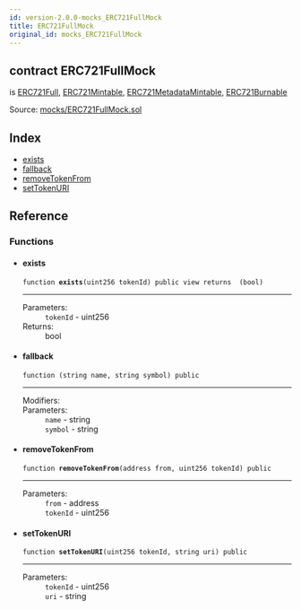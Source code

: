 ```yaml
---
id: version-2.0.0-mocks_ERC721FullMock
title: ERC721FullMock
original_id: mocks_ERC721FullMock
---
```


<div class="contract-doc"><div class="contract"><h2 class="contract-header"><span class="contract-kind">contract</span> ERC721FullMock</h2><p class="base-contracts"><span>is</span> <a href="token_ERC721_ERC721Full.html">ERC721Full</a><span>, </span><a href="token_ERC721_ERC721Mintable.html">ERC721Mintable</a><span>, </span><a href="token_ERC721_ERC721MetadataMintable.html">ERC721MetadataMintable</a><span>, </span><a href="token_ERC721_ERC721Burnable.html">ERC721Burnable</a></p><div class="source">Source: <a href="https://github.com/OpenZeppelin/zeppelin-solidity/blob/v2.0.0/contracts/mocks/ERC721FullMock.sol" target="_blank">mocks/ERC721FullMock.sol</a></div></div><div class="index"><h2>Index</h2><ul><li><a href="mocks_ERC721FullMock.html#exists">exists</a></li><li><a href="mocks_ERC721FullMock.html#">fallback</a></li><li><a href="mocks_ERC721FullMock.html#removeTokenFrom">removeTokenFrom</a></li><li><a href="mocks_ERC721FullMock.html#setTokenURI">setTokenURI</a></li></ul></div><div class="reference"><h2>Reference</h2><div class="functions"><h3>Functions</h3><ul><li><div class="item function"><span id="exists" class="anchor-marker"></span><h4 class="name">exists</h4><div class="body"><code class="signature">function <strong>exists</strong><span>(uint256 tokenId) </span><span>public </span><span>view </span><span>returns  (bool) </span></code><hr/><dl><dt><span class="label-parameters">Parameters:</span></dt><dd><div><code>tokenId</code> - uint256</div></dd><dt><span class="label-return">Returns:</span></dt><dd>bool</dd></dl></div></div></li><li><div class="item function"><span id="fallback" class="anchor-marker"></span><h4 class="name">fallback</h4><div class="body"><code class="signature">function <strong></strong><span>(string name, string symbol) </span><span>public </span></code><hr/><dl><dt><span class="label-modifiers">Modifiers:</span></dt><dd></dd><dt><span class="label-parameters">Parameters:</span></dt><dd><div><code>name</code> - string</div><div><code>symbol</code> - string</div></dd></dl></div></div></li><li><div class="item function"><span id="removeTokenFrom" class="anchor-marker"></span><h4 class="name">removeTokenFrom</h4><div class="body"><code class="signature">function <strong>removeTokenFrom</strong><span>(address from, uint256 tokenId) </span><span>public </span></code><hr/><dl><dt><span class="label-parameters">Parameters:</span></dt><dd><div><code>from</code> - address</div><div><code>tokenId</code> - uint256</div></dd></dl></div></div></li><li><div class="item function"><span id="setTokenURI" class="anchor-marker"></span><h4 class="name">setTokenURI</h4><div class="body"><code class="signature">function <strong>setTokenURI</strong><span>(uint256 tokenId, string uri) </span><span>public </span></code><hr/><dl><dt><span class="label-parameters">Parameters:</span></dt><dd><div><code>tokenId</code> - uint256</div><div><code>uri</code> - string</div></dd></dl></div></div></li></ul></div></div></div>
